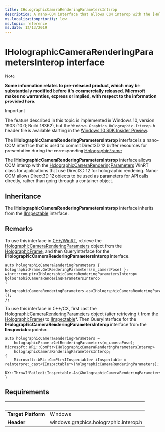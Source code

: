 ```yaml
---
title: IHolographicCameraRenderingParametersInterop
description: A nano-COM interface that allows COM interop with the [HolographicCameraRenderingParameters](/uwp/api/windows.graphics.holographic.holographiccamerarenderingparameters) class for applications that use Direct3D 12 for holographic rendering.
ms.localizationpriority: low
ms.topic: reference
ms.date: 12/13/2019
---
```


# IHolographicCameraRenderingParametersInterop interface

> [!NOTE]
> **Some information relates to pre-released product, which may be substantially modified before it's commercially released. Microsoft makes no warranties, express or implied, with respect to the information provided here.**

> [!IMPORTANT]
> The feature described in this topic is implemented in 
Windows 10, version 1903 (10.0; Build 18362), but the `Windows.Graphics.Holographic.Interop.h` header file is available starting in the [Windows 10 SDK Insider Preview](https://www.microsoft.com/software-download/windowsinsiderpreviewSDK).

The **IHolographicCameraRenderingParametersInterop** interface is a nano-COM interface that is used to commit Direct3D 12 buffer resources for presentation during the corresponding [HolographicFrame](/uwp/api/windows.graphics.holographic.holographicframe).

The **IHolographicCameraRenderingParametersInterop** interface allows COM interop with the [HolographicCameraRenderingParameters](/uwp/api/windows.graphics.holographic.holographiccamerarenderingparameters) WinRT class for applications that use Direct3D 12 for holographic rendering. Nano-COM allows Direct3D 12 objects to be used as parameters for API calls directly, rather than going through a container object.

## Inheritance
The **IHolographicCameraRenderingParametersInterop** interface inherits from the [IInspectable](/windows/win32/api/inspectable/nn-inspectable-iinspectable) interface.

## Remarks
To use this interface in [C++/WinRT](/windows/uwp/cpp-and-winrt-apis/), retrieve the [HolographicCameraRenderingParameters](/uwp/api/windows.graphics.holographic.holographiccamerarenderingparameters) object from the [HolographicFrame](/uwp/api/windows.graphics.holographic.holographicframe), and then QueryInterface for the **IHolographicCameraRenderingParametersInterop** interface.

```cppwinrt
auto holographicCameraRenderingParameters { holographicFrame.GetRenderingParameters(m_cameraPose) };
winrt::com_ptr<IHolographicCameraRenderingParametersInterop> holographicCameraRenderingParametersInterop
{
    holographicCameraRenderingParameters.as<IHolographicCameraRenderingParametersInterop>();
};
```

To use this interface in C++/CX, first cast the [HolographicCameraRenderingParameters](/uwp/api/windows.graphics.holographic.holographiccamerarenderingparameters) object (after retrieving it from the [HolographicFrame](/uwp/api/windows.graphics.holographic.holographicframe)) to [IInspectable](/windows/win32/api/inspectable/nn-inspectable-iinspectable)\*. Then QueryInterface for the **IHolographicCameraRenderingParametersInterop** interface from the **IInspectable** pointer.

```cppcx
auto holographicCameraRenderingParameters = 
    holographicFrame->GetRenderingParameters(m_cameraPose);
Microsoft::WRL::ComPtr<IHolographicCameraRenderingParametersInterop> 
    holographicCameraRenderingParametersInterop;
{
    Microsoft::WRL::ComPtr<IInspectable> iInspectable = reinterpret_cast<IInspectable*>(holographicCameraRenderingParameters);
    DX::ThrowIfFailed(iInspectable.As(&holographicCameraRenderingParametersInterop));
}
```

## Requirements
| &nbsp; | &nbsp; |
| ---- |:---- |
| **Target Platform** | Windows |
| **Header** | windows.graphics.holographic.interop.h |